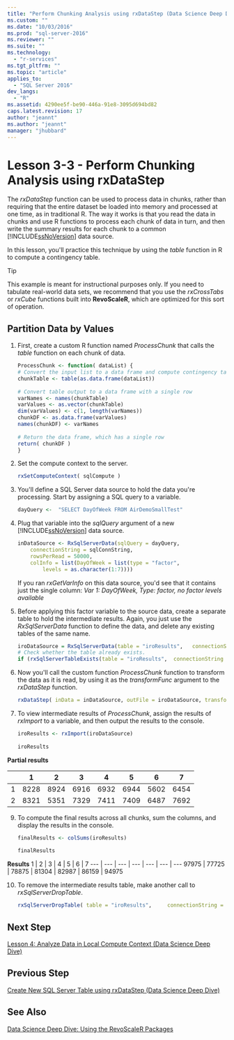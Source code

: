 ```yaml
---
title: "Perform Chunking Analysis using rxDataStep (Data Science Deep Dive) | Microsoft Docs"
ms.custom: ""
ms.date: "10/03/2016"
ms.prod: "sql-server-2016"
ms.reviewer: ""
ms.suite: ""
ms.technology: 
  - "r-services"
ms.tgt_pltfrm: ""
ms.topic: "article"
applies_to: 
  - "SQL Server 2016"
dev_langs: 
  - "R"
ms.assetid: 4290ee5f-be90-446a-91e8-3095d694bd82
caps.latest.revision: 17
author: "jeannt"
ms.author: "jeannt"
manager: "jhubbard"
---
```

# Lesson 3-3 - Perform Chunking Analysis using rxDataStep
The *rxDataStep* function can be used to process data in chunks, rather than requiring that the entire dataset be loaded into memory and processed at one time, as in traditional R. The way it works is that you read the data in chunks and use R functions to process each chunk of data in turn, and then write the summary results for each chunk to a common [!INCLUDE[ssNoVersion](../../includes/ssnoversion-md.md)] data source.  
  
In this lesson, you'll practice this technique by using the *table* function in R to compute a contingency table.  
  
> [!TIP]  
> This example is meant for instructional purposes only. If you need to tabulate real-world data sets, we recommend that you use the *rxCrossTabs* or *rxCube* functions built into **RevoScaleR**, which are optimized for this sort of operation.  
  
## Partition Data by Values  
  
1.  First, create a custom R function named *ProcessChunk* that calls the *table* function on each chunk of data.  
  
    ```R  
    ProcessChunk <- function( dataList) {      
    # Convert the input list to a data frame and compute contingency table      
    chunkTable <- table(as.data.frame(dataList))   
  
    # Convert table output to a data frame with a single row      
    varNames <- names(chunkTable)     
    varValues <- as.vector(chunkTable)        
    dim(varValues) <- c(1, length(varNames))      
    chunkDF <- as.data.frame(varValues)       
    names(chunkDF) <- varNames   
  
    # Return the data frame, which has a single row   
    return( chunkDF )   
    }    
    ```  
 
  
2.  Set the compute context to the server.  
  
    ```R  
    rxSetComputeContext( sqlCompute )   
    ```  
  
3.  You'll define a SQL Server data source to hold the data you're processing. Start by assigning a SQL query to a variable.   
  
    ```R  
    dayQuery <-  "SELECT DayOfWeek FROM AirDemoSmallTest"   
    ```  

4.  Plug that variable into the *sqlQuery* argument of a new [!INCLUDE[ssNoVersion](../../includes/ssnoversion-md.md)] data source.  
  
    ```R  
    inDataSource <- RxSqlServerData(sqlQuery = dayQuery,  
        connectionString = sqlConnString,    
        rowsPerRead = 50000,      
        colInfo = list(DayOfWeek = list(type = "factor",   
            levels = as.character(1:7))))    
    ```  
     If you ran *rxGetVarInfo* on this data source, you'd see that it contains just the single column: *Var 1: DayOfWeek, Type: factor, no factor levels available*
     
5.  Before applying this factor variable to the source data, create a separate table to hold the intermediate results. Again, you just use the *RxSqlServerData* function to define the data, and delete any existing tables of the same name.   
  
    ```R  
    iroDataSource = RxSqlServerData(table = "iroResults",   connectionString = sqlConnString)   
    # Check whether the table already exists.  
    if (rxSqlServerTableExists(table = "iroResults",  connectionString = sqlConnString))  { rxSqlServerDropTable( table = "iroResults", connectionString = sqlConnString) }   
    ```  
  
7.  Now you'll call the custom function *ProcessChunk* function to transform the data as it is read, by using it as the *transformFunc* argument to the *rxDataStep* function.  
  
    ```R  
    rxDataStep( inData = inDataSource, outFile = iroDataSource, transformFunc = ProcessChunk, overwrite = TRUE)   
    ```  
  
8.  To view intermediate results of *ProcessChunk*, assign the results of *rxImport* to a variable, and then output the results to the console.  
  
    ```R  
    iroResults <- rxImport(iroDataSource)   
  
    iroResults   
    ```  

**Partial results**

|      |    1  |   2   |  3   |  4   |  5  |   6   |  7 |
| --- | ---  | --- | ---  |  ---  | ---  | ---  | --- |
| 1 | 8228 | 8924 | 6916 | 6932 | 6944 | 5602 | 6454 |
| 2  | 8321  | 5351 | 7329 | 7411 | 7409 | 6487 | 7692 |
  
9. To compute the final results across all chunks, sum the columns, and display the results in the console.  
  
    ```R  
    finalResults <- colSums(iroResults)   
  
    finalResults   
    ```  
 **Results**
  1  |   2  |   3  |   4  |   5  |   6  |   7
---  |   ---  |   ---  |   ---  |   ---  |   ---  |   ---
97975 | 77725 | 78875 | 81304 | 82987 | 86159 | 94975 
  
10. To remove the intermediate results table, make another call to  *rxSqlServerDropTable*.  
  
    ```R  
    rxSqlServerDropTable( table = "iroResults",     connectionString = sqlConnString)    
    ```  
  
## Next Step  
[Lesson 4: Analyze Data in Local Compute Context &#40;Data Science Deep Dive&#41;](../../advanced-analytics/r-services/lesson-4-analyze-data-in-local-compute-context-data-science-deep-dive.md)  
  
## Previous Step  
[Create New SQL Server Table using rxDataStep &#40;Data Science Deep Dive&#41;](../../advanced-analytics/r-services/lesson-3-2-create-new-sql-server-table-using-rxdatastep.md)  
  
## See Also  
[Data Science Deep Dive: Using the RevoScaleR Packages](../../advanced-analytics/r-services/data-science-deep-dive-using-the-revoscaler-packages.md)  
  
  
  

